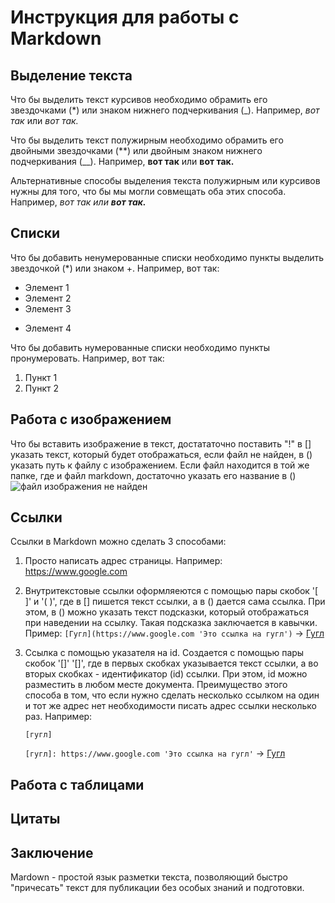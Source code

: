# Инструкция для работы с Markdown

## Выделение текста

Что бы выделить текст курсивов необходимо обрамить его звездочками (*) или знаком нижнего подчеркивания (_). Например, *вот так* или _вот так._

Что бы выделить текст полужирным необходимо обрамить его двойными звездочками (**) или двойным знаком нижнего подчеркивания (__). Например, **вот так** или __вот так.__

Альтернативные способы выделения текста полужирным или курсивов нужны для того, что бы мы могли совмещать оба этих способа. Например, *вот так или __вот так.__*
## Списки

Что бы добавить ненумерованные списки необходимо пункты выделить звездочкой (*) или знаком +. Например, вот так:
* Элемент 1
* Элемент 2
* Элемент 3
+ Элемент 4

Что бы добавить нумерованные списки необходимо пункты пронумеровать. Например, вот так:
1. Пункт 1
2. Пункт 2

## Работа с изображением

Что бы вставить изображение в текст, достататочно поставить "!" в [] указать текст, который будет отображаться, если файл не найден, в () указать путь к файлу с изображением. Если файл находится в той же папке, где и файл markdown, достаточно указать его название в () ![файл изображения не найден](image.jpg)

## Ссылки
Ссылки в Markdown можно сделать 3 способами:
1. Просто написать адрес страницы. Например: https://www.google.com
2. Внутритекстовые ссылки оформляеются с помощью пары скобок '[ ]' и '( )', где в [] пишется текст ссылки, а в () дается сама ссылка. При этом, в () можно указать текст подсказки, который отображаться при наведении на ссылку. Такая подсказка заключается в кавычки. Пример:
    `[Гугл](https://www.google.com 'Это ссылка на гугл')` -> [Гугл](https://www.google.com 'Это ссылка на гугл')
3. Ссылка с помощью указателя на id. Создается с помощью пары скобок '[]' '[]', где в первых скобках указывается текст ссылки, а во вторых скобках - идентификатор (id) ссылки. При этом, id можно разместить в любом месте документа. Преимущество этого способа в том, что если нужно сделать несколько ссылком на один и тот же адрес нет необходимости писать адрес ссылки несколько раз. Например:

    `[гугл]`
    
    `[гугл]: https://www.google.com 'Это ссылка на гугл'` -> [Гугл]

    [гугл]: https://www.google.com 'Это ссылка на гугл'


## Работа с таблицами

## Цитаты

## Заключение

Mardown - простой язык разметки текста, позволяющий быстро "причесать" текст для публикации без особых знаний и подготовки. 